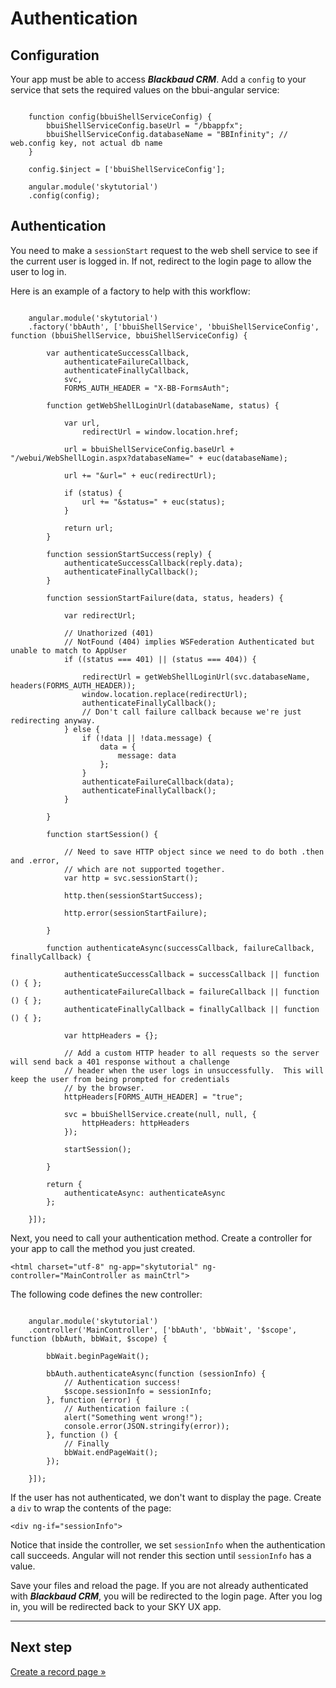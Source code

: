 # Authentication

## Configuration

Your app must be able to access ***Blackbaud CRM***. Add a `config` to your service that sets the required values on the bbui-angular service:

<pre><code>
    function config(bbuiShellServiceConfig) {
        bbuiShellServiceConfig.baseUrl = "/bbappfx";
        bbuiShellServiceConfig.databaseName = "BBInfinity"; // web.config key, not actual db name
    }

    config.$inject = ['bbuiShellServiceConfig'];

    angular.module('skytutorial')
    .config(config);
</code></pre>

## Authentication

You need to make a `sessionStart` request to the web shell service to see if the current user is logged in. If not, redirect to the login page to allow the user to log in.

Here is an example of a factory to help with this workflow:

<pre><code>
    angular.module('skytutorial')
    .factory('bbAuth', ['bbuiShellService', 'bbuiShellServiceConfig', function (bbuiShellService, bbuiShellServiceConfig) {

        var authenticateSuccessCallback,
            authenticateFailureCallback,
            authenticateFinallyCallback,
            svc,
            FORMS_AUTH_HEADER = "X-BB-FormsAuth";

        function getWebShellLoginUrl(databaseName, status) {

            var url,
                redirectUrl = window.location.href;

            url = bbuiShellServiceConfig.baseUrl + "/webui/WebShellLogin.aspx?databaseName=" + euc(databaseName);

            url += "&url=" + euc(redirectUrl);

            if (status) {
                url += "&status=" + euc(status);
            }

            return url;
        }

        function sessionStartSuccess(reply) {
            authenticateSuccessCallback(reply.data);
            authenticateFinallyCallback();
        }

        function sessionStartFailure(data, status, headers) {

            var redirectUrl;

            // Unathorized (401)
            // NotFound (404) implies WSFederation Authenticated but unable to match to AppUser
            if ((status === 401) || (status === 404)) {

                redirectUrl = getWebShellLoginUrl(svc.databaseName, headers(FORMS_AUTH_HEADER));
                window.location.replace(redirectUrl);
                authenticateFinallyCallback();
                // Don't call failure callback because we're just redirecting anyway.
            } else {
                if (!data || !data.message) {
                    data = {
                        message: data
                    };
                }
                authenticateFailureCallback(data);
                authenticateFinallyCallback();
            }

        }

        function startSession() {

            // Need to save HTTP object since we need to do both .then and .error,
            // which are not supported together.
            var http = svc.sessionStart();

            http.then(sessionStartSuccess);

            http.error(sessionStartFailure);

        }

        function authenticateAsync(successCallback, failureCallback, finallyCallback) {

            authenticateSuccessCallback = successCallback || function () { };
            authenticateFailureCallback = failureCallback || function () { };
            authenticateFinallyCallback = finallyCallback || function () { };

            var httpHeaders = {};

            // Add a custom HTTP header to all requests so the server will send back a 401 response without a challenge
            // header when the user logs in unsuccessfully.  This will keep the user from being prompted for credentials
            // by the browser.
            httpHeaders[FORMS_AUTH_HEADER] = "true";

            svc = bbuiShellService.create(null, null, {
                httpHeaders: httpHeaders
            });

            startSession();

        }

        return {
            authenticateAsync: authenticateAsync
        };

    }]);
</code></pre>

Next, you need to call your authentication method. Create a controller for your app to call the method you just created.

`<html charset="utf-8" ng-app="skytutorial" ng-controller="MainController as mainCtrl">`

The following code defines the new controller:

<pre><code>
    angular.module('skytutorial')
    .controller('MainController', ['bbAuth', 'bbWait', '$scope', function (bbAuth, bbWait, $scope) {

        bbWait.beginPageWait();

        bbAuth.authenticateAsync(function (sessionInfo) {
            // Authentication success!
            $scope.sessionInfo = sessionInfo;
        }, function (error) {
            // Authentication failure :(
            alert("Something went wrong!");
            console.error(JSON.stringify(error));
        }, function () {
            // Finally
            bbWait.endPageWait();
        });

    }]);
</code></pre>

If the user has not authenticated, we don't want to display the page. Create a `div` to wrap the contents of the page: 

`<div ng-if="sessionInfo">`

Notice that inside the controller, we set `sessionInfo` when the authentication call succeeds. Angular will not render this section until `sessionInfo` has a value.

Save your files and reload the page. If you are not already authenticated with ***Blackbaud CRM***, you will be redirected to the login page. After you log in, you will be redirected back to your SKY UX app.

<hr>

## Next step

[Create a record page »](https://github.com/blackbaud/bbui-angular/blob/master/documentation/guides/4_create_record_page/README.md)

